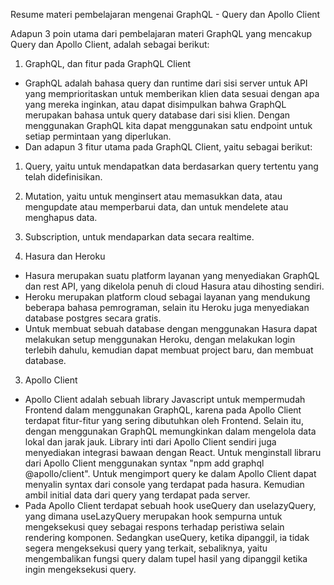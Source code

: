 Resume materi pembelajaran mengenai GraphQL - Query dan Apollo Client

Adapun 3 poin utama dari pembelajaran materi GraphQL yang mencakup Query dan Apollo Client, adalah sebagai berikut:
1. GraphQL, dan fitur pada GraphQL Client
- GraphQL adalah bahasa query dan runtime dari sisi server untuk API yang memprioritaskan untuk memberikan klien data sesuai dengan apa yang mereka inginkan, atau dapat disimpulkan bahwa GraphQL merupakan bahasa untuk query database dari sisi klien. Dengan menggunakan GraphQL kita dapat menggunakan satu endpoint untuk setiap permintaan yang diperlukan.
- Dan adapun 3 fitur utama pada GraphQL Client, yaitu sebagai berikut:
1. Query, yaitu untuk mendapatkan data berdasarkan query tertentu yang telah didefinisikan.
2. Mutation, yaitu untuk menginsert atau memasukkan data, atau mengupdate atau memperbarui data, dan untuk mendelete atau menghapus data.
3. Subscription, untuk mendaparkan data secara realtime.

2. Hasura dan Heroku
- Hasura merupakan suatu platform layanan yang menyediakan GraphQL dan rest API, yang dikelola penuh di cloud Hasura atau dihosting sendiri.
- Heroku merupakan platform cloud sebagai layanan yang mendukung beberapa bahasa pemrograman, selain itu Heroku juga menyediakan database postgres secara gratis.
- Untuk membuat sebuah database dengan menggunakan Hasura dapat melakukan setup menggunakan Heroku, dengan melakukan login terlebih dahulu, kemudian dapat membuat project baru, dan membuat database.

3. Apollo Client
- Apollo Client adalah sebuah library Javascript untuk mempermudah Frontend dalam menggunakan GraphQL, karena pada Apollo Client terdapat fitur-fitur yang sering dibutuhkan oleh Frontend. Selain itu, dengan menggunakan GraphQL memungkinkan dalam mengelola data lokal dan jarak jauk. Library inti dari Apollo Client sendiri juga menyediakan integrasi bawaan dengan React. Untuk menginstall libraru dari Apollo Client menggunakan syntax "npm add graphql @apollo/client".
Untuk mengimport query ke dalam Apollo Client dapat menyalin syntax dari console yang terdapat pada hasura. Kemudian ambil initial data dari query yang terdapat pada server.
- Pada Apollo Client terdapat sebuah hook useQuery dan uselazyQuery, yang dimana useLazyQuery merupakan hook sempurna untuk mengeksekusi quey sebagai respons terhadap peristiwa selain rendering komponen. Sedangkan useQuery, ketika dipanggil, ia tidak segera mengeksekusi query yang terkait, sebaliknya, yaitu mengembalikan fungsi query dalam tupel hasil yang dipanggil ketika ingin mengeksekusi query.
